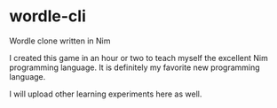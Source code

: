 # wordle-cli
Wordle clone written in Nim

I created this game in an hour or two to teach myself the excellent Nim programming language. It is definitely my favorite new programming language. 

I will upload other learning experiments here as well. 
